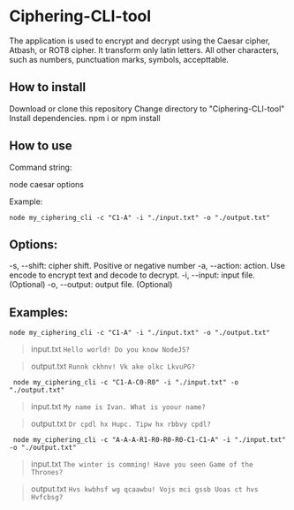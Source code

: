 # Ciphering-CLI-tool

The application is used to encrypt and decrypt using the Caesar cipher, Atbash, or ROT8 cipher. It transform only latin letters. All other characters, such as numbers, punctuation marks, symbols, accepttable.

## How to install

Download or clone this repository
Change directory to "Ciphering-CLI-tool"
Install dependencies.
npm i or npm install

## How to use

Command string:

node caesar options

Example: 
```
node my_ciphering_cli -c "C1-A" -i "./input.txt" -o "./output.txt"
```

## Options:

-s, --shift: cipher shift. Positive or negative number
-a, --action: action. Use encode to encrypt text and decode to decrypt.
-i, --input: input file. (Optional)
-o, --output: output file. (Optional)

## Examples:

```
node my_ciphering_cli -c "C1-A" -i "./input.txt" -o "./output.txt"
```

> input.txt
> `Hello world! Do you know NodeJS?`

> output.txt
> `Runnk ckhnv! Vk ake olkc LkvuPG?`

```
 node my_ciphering_cli -c "C1-A-C0-R0" -i "./input.txt" -o "./output.txt"
```

> input.txt
> `My name is Ivan. What is yoour name?`

> output.txt
> `Dr cpdl hx Hupc. Tipw hx rbbvy cpdl?`

```
 node my_ciphering_cli -c "A-A-A-R1-R0-R0-R0-C1-C1-A" -i "./input.txt" -o "./output.txt"
```

> input.txt
> `The winter is comming! Have you seen Game of the Thrones?`

> output.txt
> `Hvs kwbhsf wg qcaawbu! Vojs mci gssb Uoas ct hvs Hvfcbsg?`
